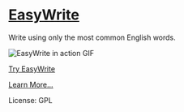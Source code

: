 # [EasyWrite](http://easywrite.parishod.com/)
Write using only the most common English words.

![EasyWrite in action GIF](http://easywrite.parishod.com/assets/easy-text-explain.gif)

[Try EasyWrite](http://easywrite.parishod.com/)

[Learn More...](http://www.deekshith.in/2016/04/easy-write-intro.html)

License: GPL